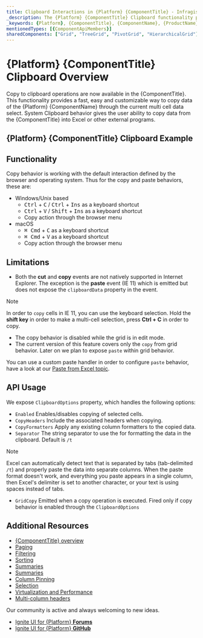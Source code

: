```yaml
---
title: Clipboard Interactions in {Platform} {ComponentTitle} - Infragistics
_description: The {Platform} {ComponentTitle} Clipboard functionality provides fast, easy and customizable way to copy, paste and export data to Excel or other programs. Try it now!
_keywords: {Platform}, {ComponentTitle}, {ComponentName}, {ProductName}, Infragistics
mentionedTypes: [{ComponentApiMembers}]
sharedComponents: ["Grid", "TreeGrid", "PivotGrid", "HierarchicalGrid"]
---
```


# {Platform} {ComponentTitle} Clipboard Overview
Copy to clipboard operations are now available in the {ComponentTitle}. This functionality provides a fast, easy and customizable way to copy data of the {Platform} {ComponentName} through the current multi cell data select. System Clipboard behavior gives the user ability to copy data from the {ComponentTitle} into Excel or other external programs.

## {Platform} {ComponentTitle} Clipboard Example

<code-view style="height:635px" 
           data-demos-base-url="{environment:demosBaseUrl}" 
           iframe-src="{environment:demosBaseUrl}/{ComponentSample}-clipboard-interactions"
           github-src="{ComponentSample}/clipboard-interactions"
           alt="{Platform} {ComponentTitle} Clipboard Interactions Example">
</code-view>

## Functionality
Copy behavior is working with the default interaction defined by the browser and operating system. Thus for the copy and paste behaviors, these are:

- Windows/Unix based
  - <kbd>Ctrl</kbd> + <kbd>C</kbd> / <kbd>Ctrl</kbd> + <kbd>Ins</kbd> as a keyboard shortcut
  - <kbd>Ctrl</kbd> + <kbd>V</kbd> / <kbd>Shift</kbd> + <kbd>Ins</kbd> as a keyboard shortcut
  - Copy action through the browser menu
- macOS
  - <kbd>⌘ Cmd</kbd> + <kbd>C</kbd> as a keyboard shortcut
  - <kbd>⌘ Cmd</kbd> + <kbd>V</kbd> as a keyboard shortcut
  - Copy action through the browser menu


## Limitations
- Both the **cut** and **copy** events are not natively supported in Internet Explorer. The exception is the
**paste** event (IE 11) which is emitted but does not expose the `clipboardData` property in the event. 
> [!NOTE] 
> In order to `copy` cells in IE 11, you can use the keyboard selection. Hold the **shift key** in order to make a multi-cell selection, press **Ctrl + C** in order to copy.

- The copy behavior is disabled while the grid is in edit mode.
- The current version of this feature covers only the `copy` from grid behavior. Later on we plan to expose `paste` within grid behavior.
<!-- ComponentStart: Grid -->
You can use a custom paste handler in order to configure `paste` behavior, have a look at our [Paste from Excel topic](paste-excel.md).
<!-- ComponentEnd: Grid -->

## API Usage
We expose `ClipboardOptions` property, which handles the following options:
- `Enabled` Enables/disables copying of selected cells.
- `CopyHeaders` Include the associated headers when copying.
- `CopyFormatters` Apply any existing column formatters to the copied data.
- `Separator` The string separator to use the for formatting the data in the clipboard. Default is `/t`

> [!NOTE] 
> Excel can automatically detect text that is separated by tabs (tab-delimited `/t`) and properly paste the data into separate columns. When the paste format doesn't work, and everything you paste appears in a single column, then Excel's delimiter is set to another character, or your text is using spaces instead of tabs.

- `GridCopy` Emitted when a copy operation is executed. Fired only if copy behavior is enabled through the `ClipboardOptions`

## Additional Resources

* [{ComponentTitle} overview](overview.md)
* [Paging](paging.md)
* [Filtering](filtering.md)
* [Sorting](sorting.md)
* [Summaries](summaries.md)
* [Summaries](summaries.md)
* [Column Pinning](column-pinning.md)
* [Selection](selection.md)
* [Virtualization and Performance](virtualization.md)
* [Multi-column headers](multi-column-headers.md)

Our community is active and always welcoming to new ideas.

* [Ignite UI for {Platform} **Forums**](https://www.infragistics.com/community/forums/f/ignite-ui-for-{Platform})
* [Ignite UI for {Platform} **GitHub**](https://github.com/IgniteUI/igniteui-{Platform})
